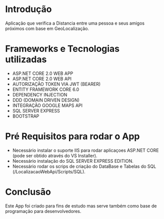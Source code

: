 # Introdução

Aplicação que verifica a Distancia entre uma pessoa e seus amigos próximos com base em GeoLocalização.

# Frameworks e Tecnologias utilizadas

- ASP.NET CORE 2.0 WEB APP
- ASP.NET CORE 2.0 WEB API
- AUTORIZAÇÃO TOKEN VIA JWT (BEARER)
- ENTITY FRAMEWORK CORE 6.0
- DEPENDENCY INJECTION
- DDD (DOMAIN DRIVEN DESIGN)
- INTEGRAÇÃO GOOGLE MAPS API
- SQL SERVER EXPRESS
- BOOTSTRAP

# Pré Requisitos para rodar o App

- Necessário instalar o suporte IIS para rodar aplicaçoes ASP.NET CORE (pode ser obtido através do VS Installer).
- Necessário instalação do SQL SERVER EXPRESS EDITION.
- Necessário rodar os scrips de criação do DataBase e Tabelas do SQL (/LocalizacaoWebApi/Scripts/SQL).

# Conclusão

Este App foi criado para fins de estudo mas serve também como base de programação para desenvolvedores.
